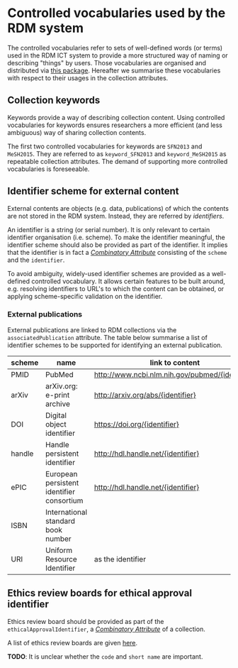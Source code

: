 # Controlled vocabularies used by the RDM system

The controlled vocabularies refer to sets of well-defined words (or terms) used in the RDM ICT system to provide a more structured way of naming or describing "things" by users. Those vocabularies are organised and distributed via [this package](https://github.com/donders-research-data-management/rdm-control-vocabularies). Hereafter we summarise these vocabularies with respect to their usages in the collection attributes.

## Collection keywords

Keywords provide a way of describing collection content.  Using controlled vocabularies for keywords ensures researchers a more efficient (and less ambiguous) way of sharing collection contents. 

The first two controlled vocabularies for keywords are `SFN2013` and `MeSH2015`. They are referred to as `keyword_SFN2013` and `keyword_MeSH2015` as repeatable collection attributes. The demand of supporting more controlled vocabularies is foreseeable.

## Identifier scheme for external content

External contents are objects (e.g. data, publications) of which the contents are not stored in the RDM system.  Instead, they are referred by _identifiers_.

An identifier is a string (or serial number).  It is only relevant to certain identifier organisation (i.e. scheme).  To make the identifier meaningful, the identifier scheme should also be provided as part of the identifier. It implies that the identifier is in fact a [_Combinatory Attribute_](collection_attributes.md#Combinatory_attributes) consisting of the `scheme` and the `identifier`.

To avoid ambiguity, widely-used identifier schemes are provided as a well-defined controlled vocabulary.  It allows certain features to be built around, e.g. resolving identifiers to URL's to which the content can be obtained, or applying scheme-specific validation on the identifier.

### External publications

External publications are linked to RDM collections via the `associatedPublication` attribute.  The table below summarise a list of identifier schemes to be supported for identifying an external publication.
   
|  scheme           |  name                         |           link to content                         |
| ----------------- | ----------------------------- | ------------------------------------------------- |
|  PMID             | PubMed                        | http://www.ncbi.nlm.nih.gov/pubmed/{identifier}   |
|  arXiv            | arXiv.org: e-print archive    | http://arxiv.org/abs/{identifier}                 |
|  DOI              | Digital object identifier     | https://doi.org/{identifier}                      |
|  handle           | Handle persistent identifier  | http://hdl.handle.net/{identifier}                |
|  ePIC             | European persistent identifier consortium | http://hdl.handle.net/{identifier}    |
|  ISBN             | International standard book number |                                              |
|  URI              | Uniform Resource Identifier        |   as the identifier                          |

## Ethics review boards for ethical approval identifier

Ethics review board should be provided as part of the `ethicalApprovalIdentifier`, a [_Combinatory Attribute_](collection_attributes.md#Combinatory_attributes) of a collection.

A list of ethics review boards are given [here](../guides/ethics.md#4._Appendix_-_overview_of_ethics_review_boards).

__TODO__: It is unclear whether the `code` and `short name` are important.
